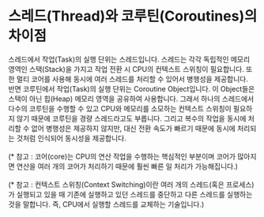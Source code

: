 # 스레드(Thread)와 코루틴(Coroutines)의 차이점
스레드에서 작업(Task)의 실행 단위는 스레드입니다. 스레드는 각각 독립적인 메모리 영역인 스택(Stack)을 가지고 작업 전환 시 CPU의 컨텍스트 스위칭이 필요합니다. 또한 멀티 코어를 사용해 동시에 여러 스레드를 처리할 수 있어서 병행성을 제공합니다.<br>
반면 코루틴에서 작업(Task)의 실행 단위는 Coroutine Object입니다. 이 Object들은 스택이 아닌 힙(Heap) 메모리 영역을 공유하여 사용합니다. 그래서 하나의 스레드에서 다수의 코루틴을 수행할 수 있고 CPU와 메모리를 소모하는 컨텍스트 스위칭이 필요하지 않기 때문에 코루틴을 경량 스레드라고도 부릅니다. 그리고 복수의 작업을 동시에 처리할 수 없어 병행성은 제공하지 않지만, 대신 전환 속도가 빠르기 때문에 동시에 처리되는 것처럼 인식되어 동시성을 제공합니다.<br>
<br>
(* 참고 : 코어(core)는 CPU의 연산 작업을 수행하는 핵심적인 부분이며 코어가 많아지면 연산을 여러 개의 코어가 처리하기 때문에 훨씬 빠른 일 처리가 가능해집니다.)
<br>
<br>
(* 참고 : 컨텍스트 스위칭(Context Switching)이란 여러 개의 스레드(혹은 프로세스)가 실행되고 있을 때 기존에 실행하고 있던 스레드를 중단하고 다른 스레드를 실행하는 것을 말합니다. 즉, CPU에서 실행할 스레드를 교체하는 기술입니다.)
